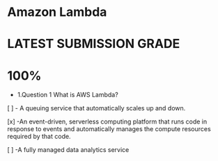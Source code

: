 # Amazon Lambda
# LATEST SUBMISSION GRADE
# 100%
- 1.Question 1
What is AWS Lambda?


[ ] - A queuing service that automatically scales up and down.


[x] -An event-driven, serverless computing platform that runs code in response to events and automatically manages the compute resources required by that code.


[ ] -A fully managed data analytics service

